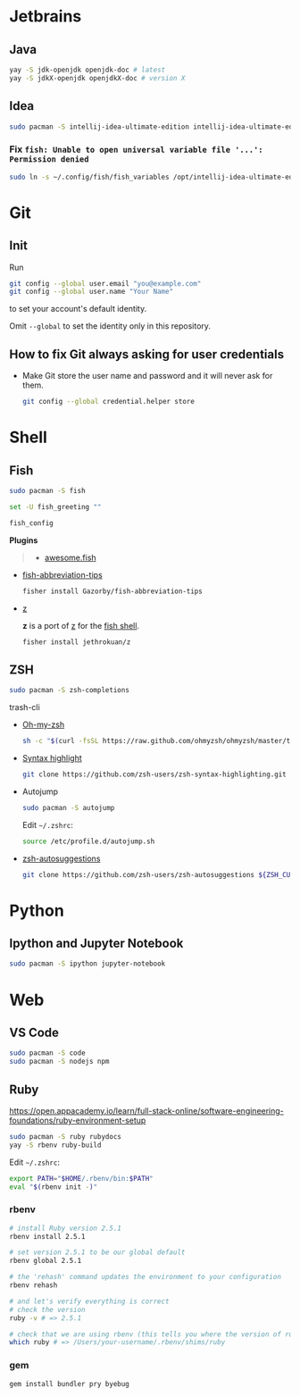 # Jetbrains

## Java

```bash
yay -S jdk-openjdk openjdk-doc # latest
yay -S jdkX-openjdk openjdkX-doc # version X
```





## Idea

```bash
sudo pacman -S intellij-idea-ultimate-edition intellij-idea-ultimate-edition-jre
```





### Fix `fish: Unable to open universal variable file '...': Permission denied`

```bash
sudo ln -s ~/.config/fish/fish_variables /opt/intellij-idea-ultimate-edition/plugins/terminal/fish/fish_variables
```







# Git

## Init

Run

```bash
git config --global user.email "you@example.com"
git config --global user.name "Your Name"
```

to set your account's default identity.

Omit `--global` to set the identity only in this repository.





## How to fix Git always asking for user credentials

- Make Git store the user name and password and it will never ask for them.

    ```bash
    git config --global credential.helper store
    ```







# Shell

## Fish

```bash
sudo pacman -S fish

set -U fish_greeting ""

fish_config
```



**Plugins**

> - [awesome.fish](https://github.com/jorgebucaran/awesome.fish)

- [fish-abbreviation-tips](https://github.com/Gazorby/fish-abbreviation-tips)

    ```bash
    fisher install Gazorby/fish-abbreviation-tips
    ```

- [z](https://github.com/jethrokuan/z) 

  **z** is a port of [z](https://github.com/rupa/z) for the [fish shell](https://fishshell.com/).

  ```bash
  fisher install jethrokuan/z
  ```

  



## ZSH

```bash
sudo pacman -S zsh-completions
```



trash-cli



- [Oh-my-zsh](https://github.com/ohmyzsh/ohmyzsh)

    ```bash
    sh -c "$(curl -fsSL https://raw.github.com/ohmyzsh/ohmyzsh/master/tools/install.sh)"
    ```

- [Syntax highlight](https://github.com/zsh-users/zsh-syntax-highlighting/blob/master/INSTALL.md)

    ```bash
    git clone https://github.com/zsh-users/zsh-syntax-highlighting.git ${ZSH_CUSTOM:-~/.oh-my-zsh/custom}/plugins/zsh-syntax-highlighting
    ```

- Autojump

    ```bash
    sudo pacman -S autojump
    ```

    Edit `~/.zshrc`:

    ```bash
    source /etc/profile.d/autojump.sh
    ```

- [zsh-autosuggestions](https://github.com/zsh-users/zsh-autosuggestions/blob/master/INSTALL.md)

    ```bash
    git clone https://github.com/zsh-users/zsh-autosuggestions ${ZSH_CUSTOM:-~/.oh-my-zsh/custom}/plugins/zsh-autosuggestions
    ```

    







# Python

## Ipython and Jupyter Notebook

```bash
sudo pacman -S ipython jupyter-notebook
```









# Web

## VS Code

```bash
sudo pacman -S code
sudo pacman -S nodejs npm 
```





## Ruby

https://open.appacademy.io/learn/full-stack-online/software-engineering-foundations/ruby-environment-setup



```bash
sudo pacman -S ruby rubydocs
yay -S rbenv ruby-build
```

Edit `~/.zshrc`:

```bash
export PATH="$HOME/.rbenv/bin:$PATH"
eval "$(rbenv init -)"
```



### rbenv

```bash
# install Ruby version 2.5.1
rbenv install 2.5.1

# set version 2.5.1 to be our global default
rbenv global 2.5.1

# the 'rehash' command updates the environment to your configuration
rbenv rehash

# and let's verify everything is correct
# check the version
ruby -v # => 2.5.1

# check that we are using rbenv (this tells you where the version of ruby you are using is installed)
which ruby # => /Users/your-username/.rbenv/shims/ruby
```



### gem

```bash
gem install bundler pry byebug
```

